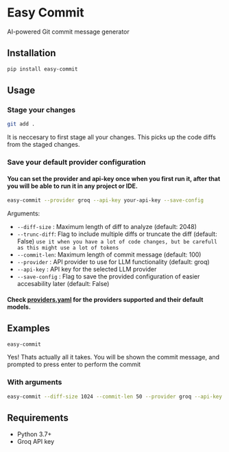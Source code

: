 # Easy Commit

AI-powered Git commit message generator

## Installation

```bash
pip install easy-commit
```

## Usage

### Stage your changes
```bash
git add .
```
It is neccesary to first stage all your changes. This picks up the code diffs from the staged changes.

### Save your default provider configuration
#### You can set the provider and api-key once when you first run it, after that you will be able to run it in any project or IDE.
```bash
easy-commit --provider groq --api-key your-api-key --save-config
```

Arguments:
- `--diff-size` : Maximum length of diff to analyze (default: 2048)
- `--trunc-diff`: Flag to include multiple diffs or truncate the diff (default: False) `use it when you have a lot of code changes, but be carefull as this might use a lot of tokens`
- `--commit-len`: Maximum length of commit message (default: 100)
- `--provider` :  API provider to use for LLM functionality (default: groq)
- `--api-key` : API key for the selected LLM provider
- `--save-config` : Flag to save the provided configuration of easier accesability later (default: False)

#### Check [providers.yaml](https://github.com/PraNavKumAr01/easy_commit/blob/main/providers.yaml) for the providers supported and their default models.

## Examples
```bash
easy-commit
```
Yes! Thats actually all it takes. You will be shown the commit message, and prompted to press enter to perform the commit

### With arguments
```bash
easy-commit --diff-size 1024 --commit-len 50 --provider groq --api-key your-api-key
```

## Requirements
- Python 3.7+
- Groq API key
